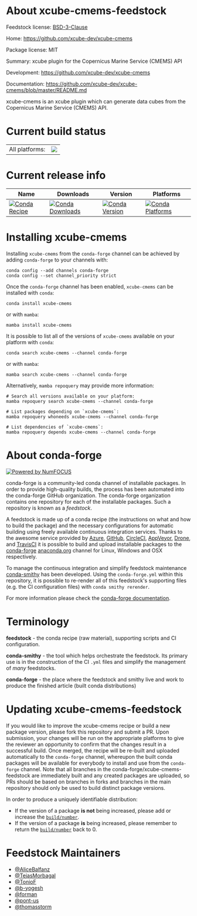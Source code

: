 About xcube-cmems-feedstock
===========================

Feedstock license: [BSD-3-Clause](https://github.com/conda-forge/xcube-cmems-feedstock/blob/main/LICENSE.txt)

Home: https://github.com/xcube-dev/xcube-cmems

Package license: MIT

Summary: xcube plugin for the Copernicus Marine Service (CMEMS) API

Development: https://github.com/xcube-dev/xcube-cmems

Documentation: https://github.com/xcube-dev/xcube-cmems/blob/master/README.md

xcube-cmems is an xcube plugin which can generate data cubes from the Copernicus Marine Service (CMEMS) API.

Current build status
====================


<table><tr><td>All platforms:</td>
    <td>
      <a href="https://dev.azure.com/conda-forge/feedstock-builds/_build/latest?definitionId=17477&branchName=main">
        <img src="https://dev.azure.com/conda-forge/feedstock-builds/_apis/build/status/xcube-cmems-feedstock?branchName=main">
      </a>
    </td>
  </tr>
</table>

Current release info
====================

| Name | Downloads | Version | Platforms |
| --- | --- | --- | --- |
| [![Conda Recipe](https://img.shields.io/badge/recipe-xcube--cmems-green.svg)](https://anaconda.org/conda-forge/xcube-cmems) | [![Conda Downloads](https://img.shields.io/conda/dn/conda-forge/xcube-cmems.svg)](https://anaconda.org/conda-forge/xcube-cmems) | [![Conda Version](https://img.shields.io/conda/vn/conda-forge/xcube-cmems.svg)](https://anaconda.org/conda-forge/xcube-cmems) | [![Conda Platforms](https://img.shields.io/conda/pn/conda-forge/xcube-cmems.svg)](https://anaconda.org/conda-forge/xcube-cmems) |

Installing xcube-cmems
======================

Installing `xcube-cmems` from the `conda-forge` channel can be achieved by adding `conda-forge` to your channels with:

```
conda config --add channels conda-forge
conda config --set channel_priority strict
```

Once the `conda-forge` channel has been enabled, `xcube-cmems` can be installed with `conda`:

```
conda install xcube-cmems
```

or with `mamba`:

```
mamba install xcube-cmems
```

It is possible to list all of the versions of `xcube-cmems` available on your platform with `conda`:

```
conda search xcube-cmems --channel conda-forge
```

or with `mamba`:

```
mamba search xcube-cmems --channel conda-forge
```

Alternatively, `mamba repoquery` may provide more information:

```
# Search all versions available on your platform:
mamba repoquery search xcube-cmems --channel conda-forge

# List packages depending on `xcube-cmems`:
mamba repoquery whoneeds xcube-cmems --channel conda-forge

# List dependencies of `xcube-cmems`:
mamba repoquery depends xcube-cmems --channel conda-forge
```


About conda-forge
=================

[![Powered by
NumFOCUS](https://img.shields.io/badge/powered%20by-NumFOCUS-orange.svg?style=flat&colorA=E1523D&colorB=007D8A)](https://numfocus.org)

conda-forge is a community-led conda channel of installable packages.
In order to provide high-quality builds, the process has been automated into the
conda-forge GitHub organization. The conda-forge organization contains one repository
for each of the installable packages. Such a repository is known as a *feedstock*.

A feedstock is made up of a conda recipe (the instructions on what and how to build
the package) and the necessary configurations for automatic building using freely
available continuous integration services. Thanks to the awesome service provided by
[Azure](https://azure.microsoft.com/en-us/services/devops/), [GitHub](https://github.com/),
[CircleCI](https://circleci.com/), [AppVeyor](https://www.appveyor.com/),
[Drone](https://cloud.drone.io/welcome), and [TravisCI](https://travis-ci.com/)
it is possible to build and upload installable packages to the
[conda-forge](https://anaconda.org/conda-forge) [anaconda.org](https://anaconda.org/)
channel for Linux, Windows and OSX respectively.

To manage the continuous integration and simplify feedstock maintenance
[conda-smithy](https://github.com/conda-forge/conda-smithy) has been developed.
Using the ``conda-forge.yml`` within this repository, it is possible to re-render all of
this feedstock's supporting files (e.g. the CI configuration files) with ``conda smithy rerender``.

For more information please check the [conda-forge documentation](https://conda-forge.org/docs/).

Terminology
===========

**feedstock** - the conda recipe (raw material), supporting scripts and CI configuration.

**conda-smithy** - the tool which helps orchestrate the feedstock.
                   Its primary use is in the construction of the CI ``.yml`` files
                   and simplify the management of *many* feedstocks.

**conda-forge** - the place where the feedstock and smithy live and work to
                  produce the finished article (built conda distributions)


Updating xcube-cmems-feedstock
==============================

If you would like to improve the xcube-cmems recipe or build a new
package version, please fork this repository and submit a PR. Upon submission,
your changes will be run on the appropriate platforms to give the reviewer an
opportunity to confirm that the changes result in a successful build. Once
merged, the recipe will be re-built and uploaded automatically to the
`conda-forge` channel, whereupon the built conda packages will be available for
everybody to install and use from the `conda-forge` channel.
Note that all branches in the conda-forge/xcube-cmems-feedstock are
immediately built and any created packages are uploaded, so PRs should be based
on branches in forks and branches in the main repository should only be used to
build distinct package versions.

In order to produce a uniquely identifiable distribution:
 * If the version of a package **is not** being increased, please add or increase
   the [``build/number``](https://docs.conda.io/projects/conda-build/en/latest/resources/define-metadata.html#build-number-and-string).
 * If the version of a package **is** being increased, please remember to return
   the [``build/number``](https://docs.conda.io/projects/conda-build/en/latest/resources/define-metadata.html#build-number-and-string)
   back to 0.

Feedstock Maintainers
=====================

* [@AliceBalfanz](https://github.com/AliceBalfanz/)
* [@TejasMorbagal](https://github.com/TejasMorbagal/)
* [@TonioF](https://github.com/TonioF/)
* [@b-yogesh](https://github.com/b-yogesh/)
* [@forman](https://github.com/forman/)
* [@pont-us](https://github.com/pont-us/)
* [@thomasstorm](https://github.com/thomasstorm/)

